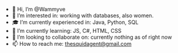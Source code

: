 - 👋 Hi, I’m @Wammyve
- 👀 I’m interested in: working with databases, also women.
- 🎓 I’m currently experienced in: Java, Python, SQL
- 🌱 I’m currently learning: JS, C#, HTML, CSS
- 💞️ I’m looking to collaborate on: currently nothing as of right now
- 📫 How to reach me: thesquidagent@gmail.com

<!---
Wammyve/Wammyve is a ✨ special ✨ repository because its `README.md` (this file) appears on your GitHub profile.
You can click the Preview link to take a look at your changes.
--->
